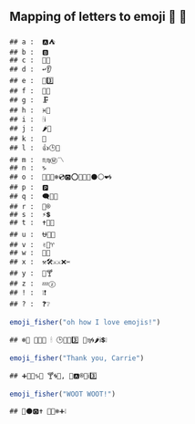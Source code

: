 
Mapping of letters to emoji 🎉 👯
-------------------------------

    ## a :  🅰️⛺
    ## b :  🅱️
    ## c :  🥐📞
    ## d :  ↩️👂
    ## e :  📧3️⃣
    ## f :  🥀🎏
    ## g :  🗜
    ## h :  ♓️🙌
    ## i :  🕯ℹ️
    ## j :  🌶🗾
    ## k :  🎋
    ## l :  👍🕒👢
    ## m :  ♏️♍️Ⓜ️〽️
    ## n :  ♑️
    ## o :  🤡😋🙆❄️💿🅾️⭕🔘🔵🔴⚫⚪❤️🌀
    ## p :  🅿️
    ## q :  🗨🍳🎅
    ## r :  🌱®
    ## s :  ⚡️💲
    ## t :  ✝️🌴➕
    ## u :  ⛎🌙👅
    ## v :  ✌️🖖♈️
    ## w :  👐🌵
    ## x :  ⚒🛠⚔️⚔❌✂️
    ## y :  🤸🍸
    ## z :  💤ⓩ
    ## ! :  ❕❗️
    ## ? :  ❓❔

``` r
emoji_fisher("oh how I love emojis!")
```

    ## ❄️🙌 🙌🙆🌵 🕯 🕒🤡🖖3️⃣ 📧♍️🌀🌶ℹ️💲❕

``` r
emoji_fisher("Thank you, Carrie")
```

    ## ➕🙌⛺♑️🎋 🍸🌀👅, 🥐🅰️®🌱ℹ️3️⃣

``` r
emoji_fisher("WOOT WOOT!")
```

    ## 👐⚫🅾️✝️ 🌵🌀❄️➕❕
